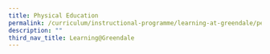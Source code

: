 ```yaml
---
title: Physical Education
permalink: /curriculum/instructional-programme/learning-at-greendale/pe/
description: ""
third_nav_title: Learning@Greendale
---
```

